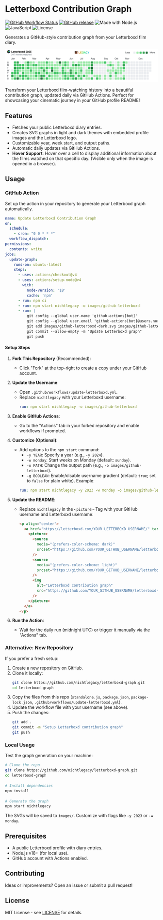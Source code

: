 # Letterboxd Contribution Graph

[![GitHub Workflow Status](https://img.shields.io/github/actions/workflow/status/nichtlegacy/letterboxd-graph/update-graph-simple.yml?label=action&style=flat-square)](https://github.com/nichtlegacy/letterboxd-graph/actions/workflows/update-graph-simple.yml)
[![GitHub release](https://img.shields.io/github/release/nichtlegacy/letterboxd-graph.svg?style=flat-square)](https://github.com/nichtlegacy/letterboxd-graph/releases/latest)
![Made with Node.js](https://img.shields.io/badge/Made%20with-Node.js-green?style=flat-square)
![JavaScript](https://img.shields.io/badge/JavaScript-ES6+-yellow?style=flat-square)
![License](https://img.shields.io/badge/license-MIT-blue?style=flat-square)

Generates a GitHub-style contribution graph from your Letterboxd film diary.

<p align="left">
  <a href="https://letterboxd.com/nichtlegacy/" target="_blank">
    <picture>
      <source
        media="(prefers-color-scheme: dark)"
        srcset="https://github.com/nichtlegacy/letterboxd-graph/blob/main/images/github-letterboxd-dark.svg"
      />
      <source
        media="(prefers-color-scheme: light)"
        srcset="https://github.com/nichtlegacy/letterboxd-graph/blob/main/images/github-letterboxd-light.svg"
      />
      <img
        alt="Letterboxd contribution graph"
        src="https://github.com/nichtlegacy/letterboxd-graph/blob/main/images/github-letterboxd-light.svg"
      />
    </picture>
  </a>
</p>

Transform your Letterboxd film-watching history into a beautiful contribution graph, updated daily via GitHub Actions. Perfect for showcasing your cinematic journey in your GitHub profile README!

## Features

- Fetches your public Letterboxd diary entries.
- Creates SVG graphs in light and dark themes with embedded profile images and the Letterboxd logo.
- Customizable year, week start, and output paths.
- Automatic daily updates via GitHub Actions.
- **Hover Support**: Hover over a cell to display additional information about the films watched on that specific day. (Visible only when the image is opened in a browser).


## Usage

### GitHub Action

Set up the action in your repository to generate your Letterboxd graph automatically.

```yaml
name: Update Letterboxd Contribution Graph
on:
  schedule:
    - cron: "0 0 * * *"
  workflow_dispatch:
permissions:
  contents: write
jobs:
  update-graph:
    runs-on: ubuntu-latest
    steps:
      - uses: actions/checkout@v4
      - uses: actions/setup-node@v4
        with:
          node-version: '18'
          cache: 'npm'
      - run: npm ci
      - run: npm start nichtlegacy -o images/github-letterboxd
      - run: |
          git config --global user.name 'github-actions[bot]'
          git config --global user.email 'github-actions[bot]@users.noreply.github.com'
          git add images/github-letterboxd-dark.svg images/github-letterboxd-light.svg
          git commit --allow-empty -m "Update Letterboxd graph"
          git push
```

#### Setup Steps

1. **Fork This Repository** (Recommended):
   - Click "Fork" at the top-right to create a copy under your GitHub account.

2. **Update the Username**:
   - Open `.github/workflows/update-letterboxd.yml`.
   - Replace `nichtlegacy` with your Letterboxd username:
     ```yaml
     run: npm start nichtlegacy -o images/github-letterboxd
     ```

3. **Enable GitHub Actions**:
   - Go to the "Actions" tab in your forked repository and enable workflows if prompted.

4. **Customize (Optional)**:
   - Add options to the `npm start` command:
     - `-y YEAR`: Specify a year (e.g., `-y 2024`).
     - `-w monday`: Start weeks on Monday (default: `sunday`).
     - `-o PATH`: Change the output path (e.g., `-o images/github-letterboxd`).
     - `-g BOOLEAN`: Enable/disable username gradient (default: `true`; set to `false` for plain white).
     Example:
     ```yaml
     run: npm start nichtlegacy -y 2023 -w monday -o images/github-letterboxd -g false
     ```

5. **Update the README**:
   - Replace `nichtlegacy` in the `<picture>`-Tag with your GitHub username and Letterboxd username:
     ```html
     <p align="center">
       <a href="https://letterboxd.com/YOUR_LETTERBOXD_USERNAME/" target="_blank">
         <picture>
           <source
             media="(prefers-color-scheme: dark)"
             srcset="https://github.com/YOUR_GITHUB_USERNAME/letterboxd-graph/blob/main/images/github-letterboxd-dark.svg"
           />
           <source
             media="(prefers-color-scheme: light)"
             srcset="https://github.com/YOUR_GITHUB_USERNAME/letterboxd-graph/blob/main/images/github-letterboxd-light.svg"
           />
           <img
             alt="Letterboxd contribution graph"
             src="https://github.com/YOUR_GITHUB_USERNAME/letterboxd-graph/blob/main/images/github-letterboxd-light.svg"
           />
         </picture>
       </a>
     </p>
     ```

6. **Run the Action**:
   - Wait for the daily run (midnight UTC) or trigger it manually via the "Actions" tab.


### Alternative: New Repository

If you prefer a fresh setup:

1. Create a new repository on GitHub.
2. Clone it locally:
   ```bash
   git clone https://github.com/nichtlegacy/letterboxd-graph.git
   cd letterboxd-graph
   ```
3. Copy the files from this repo (`standalone.js`, `package.json`, `package-lock.json`, `.github/workflows/update-letterboxd.yml`).
4. Update the workflow file with your username (see above).
5. Push the changes:
   ```bash
   git add .
   git commit -m "Setup Letterboxd contribution graph"
   git push
   ```

### Local Usage

Test the graph generation on your machine:

```bash
# Clone the repo
git clone https://github.com/nichtlegacy/letterboxd-graph.git
cd letterboxd-graph

# Install dependencies
npm install

# Generate the graph
npm start nichtlegacy
```

The SVGs will be saved to `images/`. Customize with flags like `-y 2023` or `-w monday`.

## Prerequisites

- A public Letterboxd profile with diary entries.
- Node.js v18+ (for local use).
- GitHub account with Actions enabled.

## Contributing

Ideas or improvements? Open an issue or submit a pull request!

## License

MIT License - see [LICENSE](LICENSE) for details.

